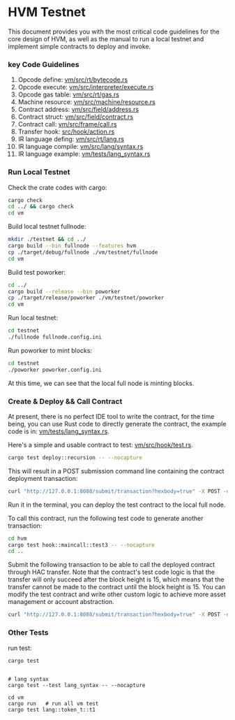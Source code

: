 HVM Testnet
===

This document provides you with the most critical code guidelines for the core design of HVM, as well as the manual to run a local testnet and implement simple contracts to deploy and invoke.


### key Code Guidelines

1. Opcode define: [vm/src/rt/bytecode.rs](vm/src/rt/bytecode.rs)
2. Opcode execute: [vm/src/interpreter/execute.rs](vm/src/interpreter/execute.rs)
3. Opcode gas table: [vm/src/rt/gas.rs](vm/src/rt/gas.rs)
4. Machine resource: [vm/src/machine/resource.rs](vm/src/machine/resource.rs)
5. Contract address: [vm/src/field/address.rs](vm/src/field/address.rs)
6. Contract struct: [vm/src/field/contract.rs](vm/src/field/contract.rs)
7. Contract call: [vm/src/frame/call.rs](vm/src/frame/call.rs)
8. Transfer hook: [src/hook/action.rs](src/hook/action.rs)
9. IR language defing: [vm/src/rt/lang.rs](vm/src/rt/lang.rs)
10. IR language compile: [vm/src/lang/syntax.rs](vm/src/lang/syntax.rs)
11. IR language example: [vm/tests/lang_syntax.rs](vm/tests/lang_syntax.rs)


### Run Local Testnet

Check the crate codes with cargo:

```sh
cargo check
cd ../ && cargo check
cd vm
```

Build local testnet fullnode:

```sh
mkdir ./testnet && cd ../
cargo build --bin fullnode --features hvm
cp ./target/debug/fullnode ./vm/testnet/fullnode
cd vm
```

Build test poworker:

```sh
cd ../
cargo build --release --bin poworker
cp ./target/release/poworker ./vm/testnet/poworker
cd vm
```

Run local testnet:

```sh
cd testnet
./fullnode fullnode.config.ini
```

Run poworker to mint blocks:

```sh
cd testnet
./poworker poworker.config.ini
```

At this time, we can see that the local full node is minting blocks.


### Create & Deploy && Call Contract

At present, there is no perfect IDE tool to write the contract, for the time being, you can use Rust code to directly generate the contract, the example code is in: [vm/tests/lang_syntax.rs](vm/tests/lang_syntax.rs). 

Here's a simple and usable contract to test: [vm/src/hook/test.rs](vm/src/hook/test.rs). 

```sh
cargo test deploy::recursion -- --nocapture
```

This will result in a POST submission command line containing the contract deployment transaction:

```sh
curl "http://127.0.0.1:8088/submit/transaction?hexbody=true" -X POST -d "03006842549600e63c33a796b3032ce6b856f68fccf06608d9ed18f501020001007a000000000000000000000000000000020500000c0601434e0308f0d180437cec0f000008070143480c437bec0001e3b674a0800004415080eb0000000000000000f5010600010231745adae24044ff09c3541537160abb8d5d720275bbaeed0b3d035b1e8b263ce7b05f535f7fde34a23437fb0292bf8ff6c4c2889769d5d7b2b5ccac4e9f4cfe73520e164e55b6c602f1552d45c79bfbb818d5659d12c5fe2a9f8c8dfc2c5b160400"
```

Run it in the terminal, you can deploy the test contract to the local full node.

To call this contract, run the following test code to generate another transaction:

```sh
cd hvm
cargo test hook::maincall::test3 -- --nocapture
cd ..
```

Submit the following transaction to be able to call the deployed contract through HAC transfer. Note that the contract's test code logic is that the transfer will only succeed after the block height is 15, which means that the transfer cannot be made to the contract until the block height is 15. You can modify the test contract and write other custom logic to achieve more asset management or account abstraction.

```sh
curl "http://127.0.0.1:8088/submit/transaction?hexbody=true" -X POST -d "03006842579e00e63c33a796b3032ce6b856f68fccf06608d9ed18f50102000100010135d4470300daabea474d082733333c1b694d8065f8010200010231745adae24044ff09c3541537160abb8d5d720275bbaeed0b3d035b1e8b263c93d8d4049f09211cde012bf006a31071b8634d1e8c050e4c414d3f85ad57ded44f6a1b8d917806acffe0c26dce435e0f980951c1f24975506127d9d63d0cc7b10400"
```




### Other Tests


run test:

```
cargo test


# lang syntax 
cargo test --test lang_syntax -- --nocapture

```


```
cd vm 
cargo run   # run all vm test
cargo test lang::token_t::t1
```